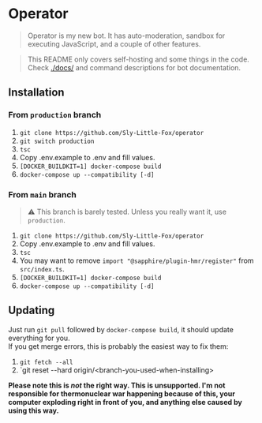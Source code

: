 # Operator
> Operator is my new bot. It has auto-moderation, sandbox for executing JavaScript, and a couple of other features.

> This README only covers self-hosting and some things in the code. Check [./docs/](docs) and command descriptions for bot documentation.

## Installation
### From `production` branch
1. `git clone https://github.com/Sly-Little-Fox/operator`
2. `git switch production`
3. `tsc`
4.  Copy .env.example to .env and fill values.
5. `[DOCKER_BUILDKIT=1] docker-compose build`
6. `docker-compose up --compatibility [-d]`

### From `main` branch
> :warning: This branch is barely tested. Unless you really want it, use `production`.
1. `git clone https://github.com/Sly-Little-Fox/operator`
2.  Copy .env.example to .env and fill values.
3.  `tsc`
4.  You may want to remove `import "@sapphire/plugin-hmr/register"` from `src/index.ts`.
5. `[DOCKER_BUILDKIT=1] docker-compose build`
6. `docker-compose up --compatibility [-d]`

## Updating
Just run `git pull` followed by `docker-compose build`, it should update everything for you.<br>
If you get merge errors, this is probably the easiest way to fix them:
1. `git fetch --all`
2. `git reset --hard origin/\<branch-you-used-when-installing>

**Please note this is *not* the right way. This is unsupported. I'm not responsible for thermonuclear war happening because of this, your computer exploding right in front of you, and anything else caused by using this way.**

